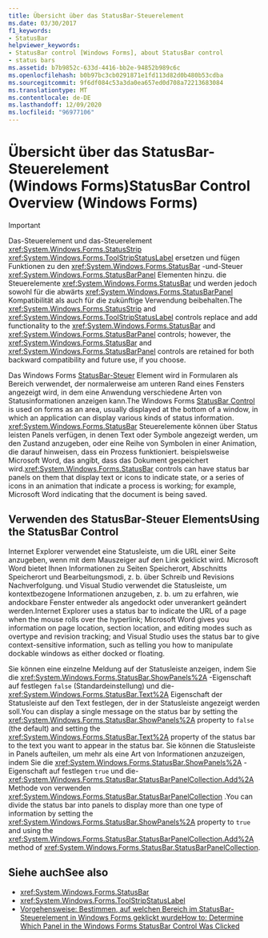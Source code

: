 ```yaml
---
title: Übersicht über das StatusBar-Steuerelement
ms.date: 03/30/2017
f1_keywords:
- StatusBar
helpviewer_keywords:
- StatusBar control [Windows Forms], about StatusBar control
- status bars
ms.assetid: b7b9852c-633d-4416-bb2e-94852b989c6c
ms.openlocfilehash: b0b97bc3cb0291871e1fd113d82d0b480b53cdba
ms.sourcegitcommit: 9f6df084c53a3da0ea657ed0d708a72213683084
ms.translationtype: MT
ms.contentlocale: de-DE
ms.lasthandoff: 12/09/2020
ms.locfileid: "96977106"
---
```

# <a name="statusbar-control-overview-windows-forms"></a><span data-ttu-id="41c1a-102">Übersicht über das StatusBar-Steuerelement (Windows Forms)</span><span class="sxs-lookup"><span data-stu-id="41c1a-102">StatusBar Control Overview (Windows Forms)</span></span>
> [!IMPORTANT]
> <span data-ttu-id="41c1a-103">Das-Steuerelement und das-Steuerelement <xref:System.Windows.Forms.StatusStrip> <xref:System.Windows.Forms.ToolStripStatusLabel> ersetzen und fügen Funktionen zu den <xref:System.Windows.Forms.StatusBar> -und-Steuer <xref:System.Windows.Forms.StatusBarPanel> Elementen hinzu. die Steuerelemente <xref:System.Windows.Forms.StatusBar> und werden jedoch sowohl für die abwärts <xref:System.Windows.Forms.StatusBarPanel> Kompatibilität als auch für die zukünftige Verwendung beibehalten.</span><span class="sxs-lookup"><span data-stu-id="41c1a-103">The <xref:System.Windows.Forms.StatusStrip> and <xref:System.Windows.Forms.ToolStripStatusLabel> controls replace and add functionality to the <xref:System.Windows.Forms.StatusBar> and <xref:System.Windows.Forms.StatusBarPanel> controls; however, the <xref:System.Windows.Forms.StatusBar> and <xref:System.Windows.Forms.StatusBarPanel> controls are retained for both backward compatibility and future use, if you choose.</span></span>  
  
 <span data-ttu-id="41c1a-104">Das Windows Forms [StatusBar-Steuer](statusbar-control-windows-forms.md) Element wird in Formularen als Bereich verwendet, der normalerweise am unteren Rand eines Fensters angezeigt wird, in dem eine Anwendung verschiedene Arten von Statusinformationen anzeigen kann.</span><span class="sxs-lookup"><span data-stu-id="41c1a-104">The Windows Forms [StatusBar Control](statusbar-control-windows-forms.md) is used on forms as an area, usually displayed at the bottom of a window, in which an application can display various kinds of status information.</span></span> <span data-ttu-id="41c1a-105"><xref:System.Windows.Forms.StatusBar> Steuerelemente können über Status leisten Panels verfügen, in denen Text oder Symbole angezeigt werden, um den Zustand anzugeben, oder eine Reihe von Symbolen in einer Animation, die darauf hinweisen, dass ein Prozess funktioniert. beispielsweise Microsoft Word, das angibt, dass das Dokument gespeichert wird.</span><span class="sxs-lookup"><span data-stu-id="41c1a-105"><xref:System.Windows.Forms.StatusBar> controls can have status bar panels on them that display text or icons to indicate state, or a series of icons in an animation that indicate a process is working; for example, Microsoft Word indicating that the document is being saved.</span></span>  
  
## <a name="using-the-statusbar-control"></a><span data-ttu-id="41c1a-106">Verwenden des StatusBar-Steuer Elements</span><span class="sxs-lookup"><span data-stu-id="41c1a-106">Using the StatusBar Control</span></span>  
 <span data-ttu-id="41c1a-107">Internet Explorer verwendet eine Statusleiste, um die URL einer Seite anzugeben, wenn mit dem Mauszeiger auf den Link geklickt wird. Microsoft Word bietet Ihnen Informationen zu Seiten Speicherort, Abschnitts Speicherort und Bearbeitungsmodi, z. b. über Schreib und Revisions Nachverfolgung. und Visual Studio verwendet die Statusleiste, um kontextbezogene Informationen anzugeben, z. b. um zu erfahren, wie andockbare Fenster entweder als angedockt oder unverankert geändert werden.</span><span class="sxs-lookup"><span data-stu-id="41c1a-107">Internet Explorer uses a status bar to indicate the URL of a page when the mouse rolls over the hyperlink; Microsoft Word gives you information on page location, section location, and editing modes such as overtype and revision tracking; and Visual Studio uses the status bar to give context-sensitive information, such as telling you how to manipulate dockable windows as either docked or floating.</span></span>  
  
 <span data-ttu-id="41c1a-108">Sie können eine einzelne Meldung auf der Statusleiste anzeigen, indem Sie die <xref:System.Windows.Forms.StatusBar.ShowPanels%2A> -Eigenschaft auf festlegen `false` (Standardeinstellung) und die- <xref:System.Windows.Forms.StatusBar.Text%2A> Eigenschaft der Statusleiste auf den Text festlegen, der in der Statusleiste angezeigt werden soll.</span><span class="sxs-lookup"><span data-stu-id="41c1a-108">You can display a single message on the status bar by setting the <xref:System.Windows.Forms.StatusBar.ShowPanels%2A> property to `false` (the default) and setting the <xref:System.Windows.Forms.StatusBar.Text%2A> property of the status bar to the text you want to appear in the status bar.</span></span> <span data-ttu-id="41c1a-109">Sie können die Statusleiste in Panels aufteilen, um mehr als eine Art von Informationen anzuzeigen, indem Sie die <xref:System.Windows.Forms.StatusBar.ShowPanels%2A> -Eigenschaft auf festlegen `true` und die- <xref:System.Windows.Forms.StatusBar.StatusBarPanelCollection.Add%2A> Methode von verwenden <xref:System.Windows.Forms.StatusBar.StatusBarPanelCollection> .</span><span class="sxs-lookup"><span data-stu-id="41c1a-109">You can divide the status bar into panels to display more than one type of information by setting the <xref:System.Windows.Forms.StatusBar.ShowPanels%2A> property to `true` and using the <xref:System.Windows.Forms.StatusBar.StatusBarPanelCollection.Add%2A> method of <xref:System.Windows.Forms.StatusBar.StatusBarPanelCollection>.</span></span>  
  
## <a name="see-also"></a><span data-ttu-id="41c1a-110">Siehe auch</span><span class="sxs-lookup"><span data-stu-id="41c1a-110">See also</span></span>

- <xref:System.Windows.Forms.StatusBar>
- <xref:System.Windows.Forms.ToolStripStatusLabel>
- [<span data-ttu-id="41c1a-111">Vorgehensweise: Bestimmen, auf welchen Bereich im StatusBar-Steuerelement in Windows Forms geklickt wurde</span><span class="sxs-lookup"><span data-stu-id="41c1a-111">How to: Determine Which Panel in the Windows Forms StatusBar Control Was Clicked</span></span>](determine-which-panel-wf-statusbar-control-was-clicked.md)
